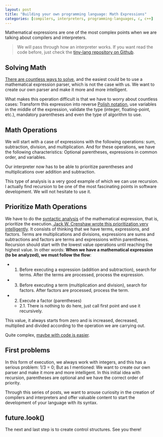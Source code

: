 ```yaml
---
layout: post
title: "Building your own programming language: Math Expressions"
categories: [compilers, interpreters, programming-languages, c, c++]
---
```



Mathematical expressions are one of the most complex points when we are talking about compilers and interpreters.

> We will pass through how an interpreter works. If you want read the code before, just check the [tiny-lang repository on Github](https://github.com/vgsantoniazzi/tiny-lang).

## Solving Math
[There are countless ways to solve](https://archive.codeplex.com/?p=fastmathparser), and the easiest could be to use a mathematical expression parser, which is not the case with us. We want to create our own parser and make it more and more intelligent.

What makes this operation difficult is that we have to worry about countless cases: Transform this expression into reverse [Polish notation](https://www.technical-recipes.com/2011/a-mathematical-expression-parser-in-java-and-cpp/), use variables in the middle of the expression, validate the type (integer, floating-point, etc.), mandatory parentheses and even the type of algorithm to use.

## Math Operations
We will start with a case of expressions with the following operations: sum, subtraction, division, and multiplication. And for these operations, we have the following characteristics: Optional parentheses, expressions in common order, and variables.

Our interpreter now has to be able to prioritize parentheses and multiplications over addition and subtraction.

This type of analysis is a very good example of which we can use recursion. I actually find recursion to be one of the most fascinating points in software development. We will not hesitate to use it.

## Prioritize Math Operations
We have to do the [syntactic analysis](https://en.wikipedia.org/wiki/Parsing) of the mathematical expression, that is, prioritize the execution.[ Jack W. Crenshaw wrote this prioritization very intelligently](https://compilers.iecc.com/crenshaw/tutor4.txt). It consists of thinking that we have terms, expressions, and factors.
Terms are multiplications and divisions, expressions are sums and subtractions and factors are terms and expressions within parentheses.
Recursion should start with the lowest value operations until reaching the highest value. In other words: **When we have a mathematical expression (to be analyzed), we must follow the flow**:

- 1. Before executing a expression (addition and subtraction), search for terms. After the terms are processed, process the expression.
- 3. Before executing a term (multiplication and division), search for factors. After factors are processed, process the term.
- 2. Execute a factor (parentheses)
  - 2.1. There is nothing to do here, just call first point and use it recursively.

This value, it always starts from zero and is increased, decreased, multiplied and divided according to the operation we are carrying out.

Quite complex, [maybe with code is easier](https://github.com/vgsantoniazzi/tiny-lang/blob/master/src/evaluates/Evaluate.cpp).

## First problems
In this form of execution, we always work with integers, and this has a serious problem: 1/3 = 0; But as I mentioned: We want to create our own parser and make it more and more intelligent. In this initial idea with recursion, parentheses are optional and we have the correct order of priority.

Through this series of posts, we want to arouse curiosity in the creation of compilers and interpreters and offer valuable content to start the development of your language with its syntax.

## future.look()
The next and last step is to create control structures. See you there!

